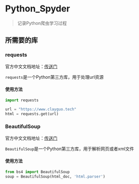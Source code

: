 # Python_Spyder
> 记录Python爬虫学习过程

## 所需要的库

### requests

官方中文文档地址：[传送门](http://2.python-requests.org/zh_CN/latest/index.html)

`requests`是一个Python第三方库，用于处理url资源

#### 使用方法

```python
import requests

url = "https://www.clayguo.tech"
html = requests.get(url)

```



### BeautifulSoup

官方中文文档地址：[传送门](https://beautifulsoup.readthedocs.io/zh_CN/v4.4.0/#)

`BeautifulSoup`是一个Python第三方库，用于解析网页或者xml文件





#### 使用方法

```python
from bs4 import BeautifulSoup
soup = BeautifulSoup(html_doc, 'html.parser')
```



